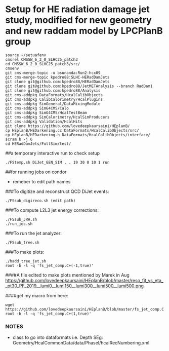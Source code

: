 # Setup for HE radiation damage jet study, modified for new geometry and new raddam model by LPCPlanB group
```
source ~/setuafenv
cmsrel CMSSW_6_2_0_SLHC25_patch3
cd CMSSW_6_2_0_SLHC25_patch3/src/
cmsenv
git cms-merge-topic -u bsunanda:Run2-hcx09
git cms-merge-topic kpedro88:SLHC-HERadDamJets
git clone git@github.com:kpedro88/HERadDamJets
git clone git@github.com:kpedro88/JetMETAnalysis --branch RadDam1
git clone git@github.com:kpedro88/Analysis
git cms-addpkg DataFormats/HcalCalibObjects
git cms-addpkg CalibCalorimetry/HcalPlugins
git cms-addpkg SimGeneral/DataMixingModule
git cms-addpkg SimG4CMS/Calo
git cms-addpkg SimG4CMS/HcalTestBeam
git cms-addpkg SimCalorimetry/HcalSimProducers
git cms-addpkg Validation/HcalHits
git clone https://github.com/lovedeepkaursaini/HEplanB/
cp HEplanB/HEDarkening.cc DataFormats/HcalCalibObjects/src/
cp HEplanB/HEDarkening.h DataFormats/HcalCalibObjects/interface/
scram b -j 6
cd HERadDamJets/FullSim/test/
```
##a temporary interactive run to check setup
```
./FStemp.sh DiJet_GEN_SIM . . 19 30 0 10 1 run 
```
##for running jobs on condor
- remeber to edit path names

###To digitize and reconstruct QCD DiJet events:
```
./FSsub_digireco.sh (edit path)
```
###To compute L2L3 jet energy corrections:
```
./FSsub_JRA.sh
./run_jec.sh
```
###To run the jet analyzer:
```
./FSsub_tree.sh
```
###To make plots:
```
./hadd_tree_jet.sh
root -b -l -q 'fs_jet_comp.C+(-1,true)'
```
####A file edited to make plots mentioned by Marek in Aug https://github.com/lovedeepkaursaini/HEplanB/blob/master/reso_fit_vs_eta__pt30_PF_2019__lumi0__lumi150__lumi300__lumi500__lumi500.png

####get my macro from here:
```
wget https://github.com/lovedeepkaursaini/HEplanB/blob/master/fs_jet_comp.C
root -b -l -q 'fs_jet_comp.C+(1,true)'
```
### NOTES
- class to go into dataformats i.e. Depth SEg: Geometry/HcalCommonData/data/PhaseI/hcalRecNumbering.xml

